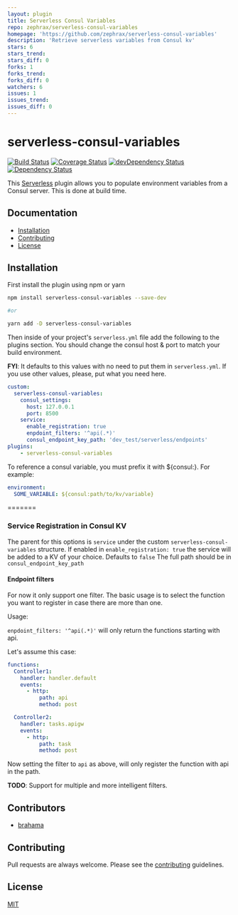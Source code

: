 ```yaml
---
layout: plugin
title: Serverless Consul Variables
repo: zephrax/serverless-consul-variables
homepage: 'https://github.com/zephrax/serverless-consul-variables'
description: 'Retrieve serverless variables from Consul kv'
stars: 6
stars_trend: 
stars_diff: 0
forks: 1
forks_trend: 
forks_diff: 0
watchers: 6
issues: 1
issues_trend: 
issues_diff: 0
---
```



# serverless-consul-variables
[![Build Status](https://travis-ci.org/zephrax/serverless-consul-variables.svg?branch=master)](https://travis-ci.org/zephrax/serverless-consul-variables)
[![Coverage Status](https://coveralls.io/repos/github/zephrax/serverless-consul-variables/badge.svg?branch=master)](https://coveralls.io/github/zephrax/serverless-consul-variables?branch=master)
[![devDependency Status](https://david-dm.org/zephrax/serverless-consul-variables/dev-status.svg)](https://david-dm.org/zephrax/serverless-consul-variables#info=devDependencies)
[![Dependency Status](https://david-dm.org/zephrax/serverless-consul-variables.svg)](https://david-dm.org/zephrax/serverless-consul-variables)

This [Serverless](https://github.com/serverless/serverless) plugin allows you to populate environment variables from a Consul server. This is done at build time.

## Documentation

- [Installation](#installation)
- [Contributing](#contributing)
- [License](#license)

## Installation

First install the plugin using npm or yarn

```bash
npm install serverless-consul-variables --save-dev

#or

yarn add -D serverless-consul-variables
```

Then inside of your project's `serverless.yml` file add the following to the plugins section. You should change the consul host & port to match your build environment.

**FYI**: It defaults to this values with no need to put them in `serverless.yml`. If you use other values, please, put what you need here.

```yaml
custom:
  serverless-consul-variables:
    consul_settings:
      host: 127.0.0.1
      port: 8500
    service:
      enable_registration: true
      enpdoint_filters: '^api(.*)'
      consul_endpoint_key_path: 'dev_test/serverless/endpoints'
plugins:
    - serverless-consul-variables
```

To reference a consul variable, you must prefix it with ${consul:}. For example:

```yaml
environment:
  SOME_VARIABLE: ${consul:path/to/kv/variable}
```

=======
### Service Registration in Consul KV

The parent for this options is ```service``` under the custom ```serverless-consul-variables``` structure.
If enabled in ```enable_registration: true``` the service will be added to a KV of your choice. Defaults to ```false```
The full path should be in ```consul_endpoint_key_path```

#### Endpoint filters

For now it only support one filter. The basic usage is to select the function you want to register in case there are more
than one.

Usage:

```enpdoint_filters: '^api(.*)'``` will only return the functions starting with api.

Let's assume this case:

```yaml
functions:
  Controller1:
    handler: handler.default
    events:
      - http:
          path: api
          method: post

  Controller2:
    handler: tasks.apigw
    events:
      - http:
          path: task
          method: post
```

Now setting the filter to ```api``` as above, will only register the function with api in the path.

**TODO**: Support for multiple and more intelligent filters.

## Contributors

- [brahama](https://github.com/brahama)
 
## Contributing

Pull requests are always welcome. Please see the [contributing](https://github.com/zephrax/serverless-consul-variables/blob/master/CONTRIBUTING.md) guidelines.

## License

[MIT](https://github.com/zephrax/serverless-consul-variables/blob/master/LICENSE)
